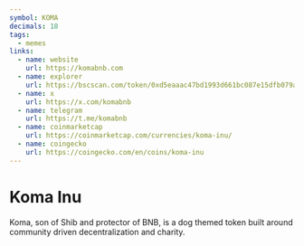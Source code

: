 ```yaml
---
symbol: KOMA
decimals: 18
tags:
  - memes
links:
  - name: website
    url: https://komabnb.com
  - name: explorer
    url: https://bscscan.com/token/0xd5eaaac47bd1993d661bc087e15dfb079a7f3c19
  - name: x
    url: https://x.com/komabnb
  - name: telegram
    url: https://t.me/komabnb
  - name: coinmarketcap
    url: https://coinmarketcap.com/currencies/koma-inu/
  - name: coingecko
    url: https://coingecko.com/en/coins/koma-inu
---
```


# Koma Inu

Koma, son of Shib and protector of BNB, is a dog themed token built around community driven decentralization and charity.
